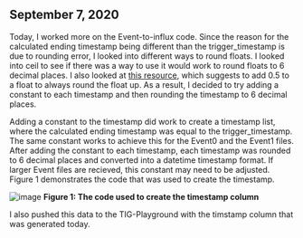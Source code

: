 ## September 7, 2020

Today, I worked more on the Event-to-influx code. Since the reason for the calculated ending timestamp being different than the trigger_timestamp is due to rounding error, I looked into different ways to round floats. I looked into ceil to see if there was a way to use it would work to round floats to 6 decimal places. I also looked at [this resource](https://www.tutorialspoint.com/How-do-you-round-up-a-float-number-in-Python), which suggests to add 0.5 to a float to always round the float up. As a result, I decided to try adding a constant to each timestamp and then rounding the timestamp to 6 decimal places.


Adding a constant to the timestamp did work to create a timestamp list, where the calculated ending timestamp was equal to the trigger_timestamp. The same constant works to achieve this for the Event0 and the Event1 files. After adding the constant to each timestamp, each timestamp was rounded to 6 decimal places and converted into a datetime timestamp format. If larger Event files are recieved, this constant may need to be adjusted. Figure 1 demonstrates the code that was used to create the timestamp.  

![image](https://user-images.githubusercontent.com/65566903/92414479-d5f33000-f100-11ea-88dc-5a3ba100fd06.png)
**Figure 1: The code used to create the timestamp column**

I also pushed this data to the TIG-Playground with the timstamp column that was generated today.
